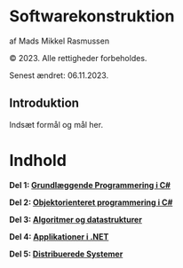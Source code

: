 # Softwarekonstruktion

af Mads Mikkel Rasmussen

© 2023. Alle rettigheder forbeholdes.

Senest ændret: 06.11.2023.

## Introduktion
Indsæt formål og mål her.

# Indhold
**Del 1: [Grundlæggende Programmering i C#](#del1)**

**Del 2: [Objektorienteret programmering i C#](#del2)**

**Del 3: [Algoritmer og datastrukturer](#del3)**

**Del 4: [Applikationer i .NET](#del4)**

**Del 5: [Distribuerede Systemer](/docs/distributed-systems/distributed-systems-contents.md)**